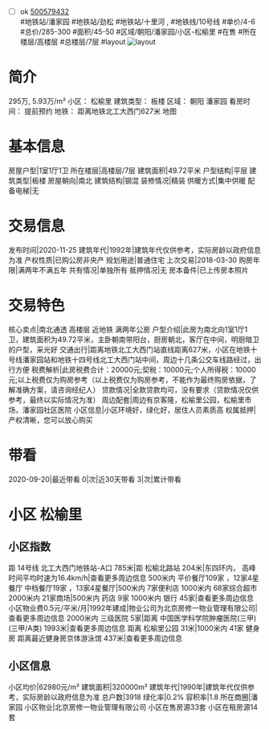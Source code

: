 - [ ] ok [500579432](https://bj.5i5j.com/ershoufang/500579432.html)  
 #地铁站/潘家园 #地铁站/劲松 #地铁站/十里河 ,  #地铁线/10号线
#单价/4-6 #总价/285-300 #面积/45-50   #区域/朝阳/潘家园/小区-松榆里 #在售 #所在楼层/高楼层 #总楼层/7层 #layout 
![layout](http://image2.5i5j.com//group2/M00/EB/C5/CgqJNF6-DryATow7AAOwhDtJun4854.jpg_P5.jpg) 
# 简介 
 295万,  5.93万/m² 
小区： 松榆里
建筑类型： 板楼
区域： 朝阳 潘家园
看房时间： 提前预约
地铁： 距离地铁北工大西门627米 地图
# 基本信息 
 房屋户型|1室1厅1卫
所在楼层|高楼层/7层
建筑面积|49.72平米
户型结构|平层
建筑类型|板楼
房屋朝向|南北
建筑结构|钢混
装修情况|精装
供暖方式|集中供暖
配备电梯|无
# 交易信息 
 发布时间|2020-11-25
建筑年代|1992年|建筑年代仅供参考，实际房龄以政府信息为准
产权性质|已购公房非央产
规划用途|普通住宅
上次交易|2018-03-30
购房年限|满两年不满五年
共有情况|单独所有
抵押情况|无
房本备件|已上传房本照片
# 交易特色 
 核心卖点|南北通透 高楼层 近地铁 满两年公房
户型介绍|此房为南北向1室1厅1卫，建筑面积为49.72平米，主卧朝南带阳台，厨房朝北，客厅在中间，明厨暗卫的户型，采光好
交通出行|距离地铁北工大西门站直线距离627米，小区在地铁十号线潘家园站和地铁十四号线北工大西门站中间，周边十几条公交车线路经过，出行方便
税费解析|此房税费合计：20000元;契税：10000元;个人所得税：10000元;以上税费仅为购房参考（以上税费仅为购房参考，不能作为最终购房依据，了解准确方案，请咨询经纪人）
贷款情况|全款贷款均可，没有要求（贷款情况仅供参考，最终以实际情况为准）
周边配套|周边有京客隆，松榆里公园，松榆里市场，潘家园社区医院
小区信息|小区环境好，绿化好，居住人员素质高
权属抵押|产权清晰，您可以放心购买
# 带看 
 2020-09-20|最近带看	 0|次|近30天带看	 3|次|累计带看
# 小区 松榆里
## 小区指数 
 距 14号线 北工大西门地铁站-A口 785米|距 松榆北路站 204米|东四环内， 高峰时间平均时速为16.4km/h|查看更多周边信息
500米内 平价餐厅109家 ，12家4星餐厅
中档餐厅19家 ，13家4星餐厅|500米内 7家便利店
1000米内 68家综合超市
2000米内 21家商场|500米内 药店 9家
1000米内 银行 45家|查看更多周边信息
小区物业费0.5元/平米/月|1992年建成|物业公司为北京房修一物业管理有限公司|查看更多周边信息
2000米内 三级医院 5家|距离 中国医学科学院肿瘤医院(三甲) (三甲/A类) 1993米|查看更多周边信息
距离 松榆里公园 31米|1000米内 41家 健身房
距离最近健身房京体游泳馆 437米|查看更多周边信息
## 小区信息 
 小区均价|62980元/m²
建筑面积|320000m²
建筑年代|1990年|建筑年代仅供参考，实际房龄以政府信息为准
总户数|3918
绿化率|0.2%
容积率|1.8
所在商圈|潘家园
小区物业|北京房修一物业管理有限公司
小区在售房源33套
小区在租房源14套
